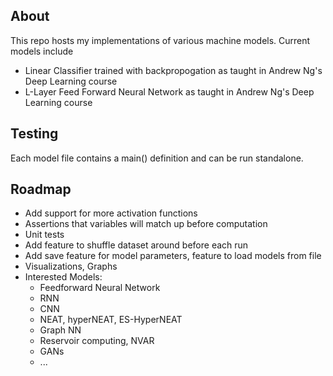 ## About ##

This repo hosts my implementations of various machine models. Current models include
* Linear Classifier trained with backpropogation as taught in Andrew Ng's Deep Learning course
* L-Layer Feed Forward Neural Network as taught in Andrew Ng's Deep Learning course

## Testing ##

Each model file contains a main() definition and can be run standalone. 

## Roadmap ##

* Add support for more activation functions
* Assertions that variables will match up before computation
* Unit tests
* Add feature to shuffle dataset around before each run
* Add save feature for model parameters, feature to load models from file
* Visualizations, Graphs
* Interested Models:
    * Feedforward Neural Network
    * RNN
    * CNN
    * NEAT, hyperNEAT, ES-HyperNEAT
    * Graph NN
    * Reservoir computing, NVAR
    * GANs
    * ...